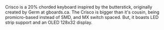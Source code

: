 Crisco is a 20% chorded keyboard inspired by the butterstick, originally created by Germ at gboards.ca. The Crisco is bigger than it's cousin, being promicro-based instead of SMD, and MX switch spaced. But, it boasts LED strip support and an OLED 128x32 display.

